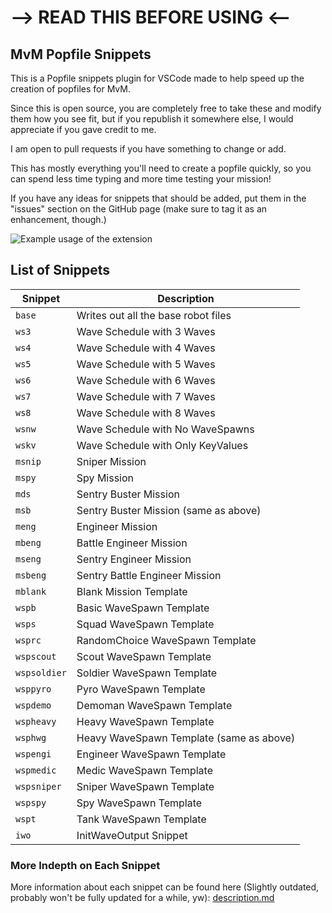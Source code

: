 # --> READ THIS BEFORE USING <-- #

## MvM Popfile Snippets
This is a Popfile snippets plugin for VSCode made to help speed up the creation of popfiles for MvM.

Since this is open source, you are completely free to take these and modify them how you see fit, but if you republish it somewhere else, I would appreciate if you gave credit to me.

I am open to pull requests if you have something to change or add.

This has mostly everything you'll need to create a popfile quickly, so you can spend less time typing and more time testing your mission!

If you have any ideas for snippets that should be added, put them in the "issues" section on the GitHub page (make sure to tag it as an enhancement, though.)

![Example usage of the extension](https://github.com/xyantoaster/xyantoaster-popfile-snippets/blob/main/images/example_usage.gif?raw=true "Example usage of the extension")

## List of Snippets
| Snippet      | Description                             |
| -------      | ----------------------------------------|
| `base`       | Writes out all the base robot files     |
| `ws3`        | Wave Schedule with 3 Waves              |
| `ws4`        | Wave Schedule with 4 Waves              |
| `ws5`        | Wave Schedule with 5 Waves              |
| `ws6`        | Wave Schedule with 6 Waves              |
| `ws7`        | Wave Schedule with 7 Waves              |
| `ws8`        | Wave Schedule with 8 Waves              |
| `wsnw`       | Wave Schedule with No WaveSpawns        |
| `wskv`       | Wave Schedule with Only KeyValues       |
| `msnip`      | Sniper Mission                          |
| `mspy`       | Spy Mission                             |
| `mds`        | Sentry Buster Mission                   |
| `msb`        | Sentry Buster Mission (same as above)   |
| `meng`       | Engineer Mission                        |
| `mbeng`      | Battle Engineer Mission                 |
| `mseng`      | Sentry Engineer Mission                 |
| `msbeng`     | Sentry Battle Engineer Mission          |
| `mblank`     | Blank Mission Template                  |
| `wspb`       | Basic WaveSpawn Template                |
| `wsps`       | Squad WaveSpawn Template                |
| `wsprc`      | RandomChoice WaveSpawn Template         |
| `wspscout`   | Scout WaveSpawn Template                |
| `wspsoldier` | Soldier WaveSpawn Template              |
| `wsppyro`    | Pyro WaveSpawn Template                 |
| `wspdemo`    | Demoman WaveSpawn Template              |
| `wspheavy`   | Heavy WaveSpawn Template                |
| `wsphwg`     | Heavy WaveSpawn Template (same as above)|
| `wspengi`    | Engineer WaveSpawn Template             |
| `wspmedic`   | Medic WaveSpawn Template                |
| `wspsniper`  | Sniper WaveSpawn Template               |
| `wspspy`     | Spy WaveSpawn Template                  |
| `wspt`       | Tank WaveSpawn Template                 |
| `iwo`        | InitWaveOutput Snippet                  |

### More Indepth on Each Snippet
More information about each snippet can be found here (Slightly outdated, probably won't be fully updated for a while, yw): [description.md](https://github.com/xyantoaster/xyantoaster-popfile-snippets/blob/main/description.md)

